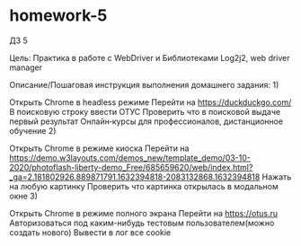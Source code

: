 # homework-5
ДЗ 5

Цель:
Практика в работе с WebDriver и Библиотеками Log2j2, web driver manager

Описание/Пошаговая инструкция выполнения домашнего задания:
1)

Открыть Chrome в headless режиме
Перейти на https://duckduckgo.com/
В поисковую строку ввести ОТУС
Проверить что в поисковой выдаче первый результат Онлайн‑курсы для профессионалов, дистанционное обучение
2)

Открыть Chrome в режиме киоска
Перейти на https://demo.w3layouts.com/demos_new/template_demo/03-10-2020/photoflash-liberty-demo_Free/685659620/web/index.html?_ga=2.181802926.889871791.1632394818-2083132868.1632394818
Нажать на любую картинку
Проверить что картинка открылась в модальном окне
3)

Открыть Chrome в режиме полного экрана
Перейти на https://otus.ru
Авторизоваться под каким-нибудь тестовым пользователем(можно создать нового)
Вывести в лог все cookie